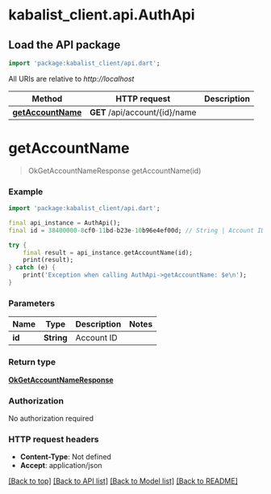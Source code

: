 # kabalist_client.api.AuthApi

## Load the API package
```dart
import 'package:kabalist_client/api.dart';
```

All URIs are relative to *http://localhost*

Method | HTTP request | Description
------------- | ------------- | -------------
[**getAccountName**](AuthApi.md#getaccountname) | **GET** /api/account/{id}/name | 


# **getAccountName**
> OkGetAccountNameResponse getAccountName(id)



### Example
```dart
import 'package:kabalist_client/api.dart';

final api_instance = AuthApi();
final id = 38400000-8cf0-11bd-b23e-10b96e4ef00d; // String | Account ID

try {
    final result = api_instance.getAccountName(id);
    print(result);
} catch (e) {
    print('Exception when calling AuthApi->getAccountName: $e\n');
}
```

### Parameters

Name | Type | Description  | Notes
------------- | ------------- | ------------- | -------------
 **id** | **String**| Account ID | 

### Return type

[**OkGetAccountNameResponse**](OkGetAccountNameResponse.md)

### Authorization

No authorization required

### HTTP request headers

 - **Content-Type**: Not defined
 - **Accept**: application/json

[[Back to top]](#) [[Back to API list]](../README.md#documentation-for-api-endpoints) [[Back to Model list]](../README.md#documentation-for-models) [[Back to README]](../README.md)

